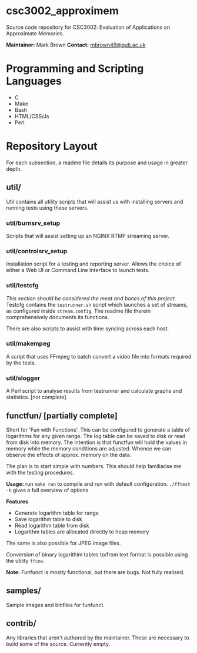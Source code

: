 # csc3002_approximem

Source code repository for CSC3002: Evaluation of Applications on Approximate
Memories.

**Maintainer:** Mark Brown
**Contact:** mbrown49@qub.ac.uk

# Programming and Scripting Languages
* C
* Make
* Bash
* HTML/CSS/Js
* Perl

# Repository Layout
For each subsection, a readme file details its purpose and usage in greater depth.

## util/
Util contains all utility scripts that will assist us with installing servers and running tests using these servers.

### util/burnsrv_setup
Scripts that will assist setting up an NGINX RTMP streaming server.

### util/controlsrv_setup
Installation script for a testing and reporting server. Allows the choice of either a Web UI or Command Line Interface to launch tests. 

### util/testcfg
*This section should be considered the meat and bones of this project.* Testcfg contains the `testrunner.sh` script which launches a set of streams, as configured inside `stream.config`. The readme file therein comprehensively documents its functions.

There are also scripts to assist with time syncing across each host.

### util/makempeg
A script that uses FFmpeg to batch convert a video file into formats required by the tests.

### util/slogger
A Perl script to analyse results from testrunner and calculate graphs and statistics. [not complete].


## functfun/ [partially complete]
Short for 'Fun with Functions'. This can be configured to generate a table of logarithms
for any given range. The log table can be saved to disk or read from disk into
memory. The intention is that functfun will hold the values in memory while
the memory conditions are adjusted. Whence we can observe the effects of approx.
memory on the data.

The plan is to start simple with numbers. This should help familiarise me with
the testing procedures.

**Usage:** run `make run` to compile and run with default configuration.
`./fftest -h` gives a full overview of options

**Features**
* Generate logarithm table for range
* Save logarithm table to disk
* Read logarithm table from disk
* Logarithm tables are allocated directly to heap memory

The same is also possible for JPEG image files.

Conversion of binary logarithim tables to/from text format is possible using the utility `ffcnv`.

**Note:** Funfunct is mostly functional, but there are bugs. Not fully realised.

## samples/

Sample images and binfiles for funfunct.

## contrib/
Any libraries that aren't authored by the maintainer. These are
necessary to build some of the source. Currently empty.


